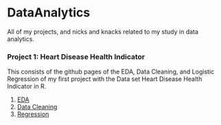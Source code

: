 # DataAnalytics
All of my projects, and nicks and knacks related to my study in data analytics.

### Project 1: Heart Disease Health Indicator
This consists of the github pages of the EDA, Data Cleaning, and Logistic Regression of my first project with the Data set Heart Disease Health Indicator in R.

1. [EDA](https://joelsoloman.github.io/R-DataAnalytics/HDHI_Phase_01.html)
2. [Data Cleaning](https://joelsoloman.github.io/R-DataAnalytics/HDHI_Phase_01.html)
3. [Regression](https://joelsoloman.github.io/R-DataAnalytics/HDHI_Phase_01.html)

